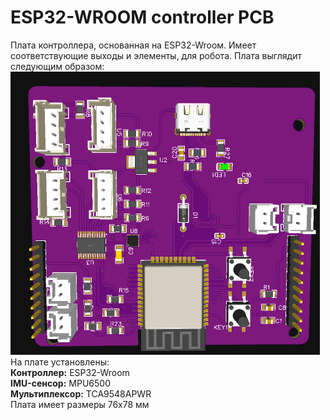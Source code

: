 # ESP32-WROOM controller PCB
Плата контроллера, основанная на ESP32-Wrooм. Имеет соответствующие выходы и элементы, для робота. 
Плата выглядит следующим образом:
![](./Images/ESP_PCB_V1.png)
На плате установлены:\
__Контроллер:__ ESP32-Wroom\
__IMU-сенсор:__ MPU6500\
__Мультиплексор:__ TCA9548APWR\
Плата имеет размеры 76х78 мм